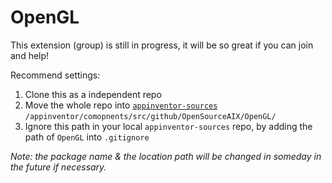 # OpenGL

This extension (group) is still in progress, it will be so great if you can join and help!

Recommend settings:

1. Clone this as a independent repo
2. Move the whole repo into [`appinventor-sources`](http://github.com/mit-cml/appinventor-sources) `/appinventor/comopnents/src/github/OpenSourceAIX/OpenGL/`
3. Ignore this path in your local `appinventor-sources` repo, by adding the path of `OpenGL` into `.gitignore`

*Note: the package name & the location path will be changed in someday in the future if necessary.*
